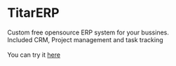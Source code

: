 # TitarERP
Custom free opensource ERP system for your bussines.
<br>Included CRM, Project management and task tracking
<br><br>
You can try it [here](https://demo.titarlab.com)
